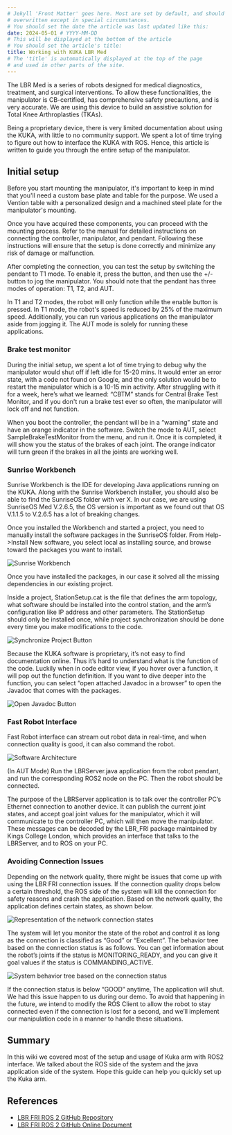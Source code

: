 ```yaml
---
# Jekyll 'Front Matter' goes here. Most are set by default, and should NOT be
# overwritten except in special circumstances. 
# You should set the date the article was last updated like this:
date: 2024-05-01 # YYYY-MM-DD
# This will be displayed at the bottom of the article
# You should set the article's title:
title: Working with KUKA LBR Med
# The 'title' is automatically displayed at the top of the page
# and used in other parts of the site.
---
```

The LBR Med is a series of robots designed for medical diagnostics, treatment, and surgical interventions. To allow these functionalities, the manipulator is CB-certified, has comprehensive safety precautions, and is very accurate. We are using this device to build an assistive solution for Total Knee Arthroplasties (TKAs).

Being a proprietary device, there is very limited documentation about using the KUKA, with little to no community support. We spent a lot of time trying to figure out how to interface the KUKA with ROS. Hence, this article is written to guide you through the entire setup of the manipulator.

## Initial setup
Before you start mounting the manipulator, it's important to keep in mind that you'll need a custom base plate and table for the purpose. We used a Vention table with a personalized design and a machined steel plate for the manipulator's mounting. 

Once you have acquired these components, you can proceed with the mounting process. Refer to the manual for detailed instructions on connecting the controller, manipulator, and pendant. Following these instructions will ensure that the setup is done correctly and minimize any risk of damage or malfunction.

After completing the connection, you can test the setup by switching the pendant to T1 mode. To enable it, press the button, and then use the +/- button to jog the manipulator. You should note that the pendant has three modes of operation: T1, T2, and AUT.

In T1 and T2 modes, the robot will only function while the enable button is pressed. In T1 mode, the robot's speed is reduced by 25% of the maximum speed. Additionally, you can run various applications on the manipulator aside from jogging it. The AUT mode is solely for running these applications. 


### Brake test monitor
During the initial setup, we spent a lot of time trying to debug why the manipulator would shut off if left idle for 15-20 mins. It would enter an error state, with a code not found on Google, and the only solution would be to restart the manipulator which is a 10-15 min activity. After struggling with it for a week, here’s what we learned: “CBTM” stands for Central Brake Test Monitor, and if you don't run a brake test ever so often, the manipulator will lock off and not function. 

When you boot the controller, the pendant will be in a “warning” state and have an orange indicator in the software. Switch the mode to AUT, select SampleBrakeTestMonitor from the menu, and run it. Once it is completed, it will show you the status of the brakes of each joint. The orange indicator will turn green if the brakes in all the joints are working well.

### Sunrise Workbench
Sunrise Workbench is the IDE for developing Java applications running on the KUKA. Along with the Sunrise Workbench installer, you should also be able to find the SunriseOS folder with ver X. In our case, we are using SunriseOS Med V.2.6.5, the OS version is important as we found out that OS V.1.1.5 to V.2.6.5 has a lot of breaking changes.

Once you installed the Workbench and started a project, you need to manually install the software packages in the SunriseOS folder. From Help->Install New software, you select local as installing source, and browse toward the packages you want to install.

![Sunrise Workbench](assets/sunrise_install_software.png)

Once you have installed the packages, in our case it solved all the missing dependencies in our existing project.

Inside a project, StationSetup.cat is the file that defines the arm topology, what software should be installed into the control station, and the arm’s configuration like IP address and other parameters. The StationSetup should only be installed once, while project synchronization should be done every time you make modifications to the code.

![Synchronize Project Button](assets/sunrise_workbench_synchronize.png)

Because the KUKA software is proprietary, it’s not easy to find documentation online. Thus it’s hard to understand what is the function of the code. Luckily when in code editor view, if you hover over a function, it will pop out the function definition. If you want to dive deeper into the function, you can select “open attached Javadoc in a browser” to open the Javadoc that comes with the packages.

![Open Javadoc Button](assets/sunrise_workbench_synchronize.png)

### Fast Robot Interface
Fast Robot interface can stream out robot data in real-time, and when connection quality is good, it can also command the robot.

![Software Architecture](assets/lbr_fri_ros2.svg)

(In AUT Mode) Run the LBRServer.java application from the robot pendant, and run the corresponding ROS2 node on the PC. Then the robot should be connected.

The purpose of the LBRServer application is to talk over the controller PC’s Ethernet connection to another device. It can publish the current joint states, and accept goal joint values for the manipulator, which it will communicate to the controller PC, which will then move the manipulator. These messages can be decoded by the LBR_FRI package maintained by Kings College London, which provides an interface that talks to the LBRServer, and to ROS on your PC.

### Avoiding Connection Issues

Depending on the network quality, there might be issues that come up with using the LBR FRI connection issues. If the connection quality drops below a certain threshold, the ROS side of the system will kill the connection for safety reasons and crash the application. Based on the network quality, the application defines certain states, as shown below. 

![Representation of the network connection states](assets/friquality.png)

The system will let you monitor the state of the robot and control it as long as the connection is classified as “Good” or “Excellent”.  The behavior tree based on the connection status is as follows. You can get information about the robot’s joints if the status is MONITORING_READY, and you can give it goal values if the status is COMMANDING_ACTIVE.

![System behavior tree based on the connection status](assets/fristate.png)

If the connection status is below “GOOD” anytime, The application will shut. We had this issue happen to us during our demo. To avoid that happening in the future, we intend to modify the ROS Client to allow the robot to stay connected even if the connection is lost for a second, and we’ll implement our manipulation code in a manner to handle these situations.

## Summary
In this wiki we covered most of the setup and usage of Kuka arm with ROS2 interface. We talked about the ROS side of the system and the java application side of the system. Hope this guide can help you quickly set up the Kuka arm.

## References
- [LBR FRI ROS 2 GitHub Repository](https://github.com/lbr-stack/lbr_fri_ros2_stack)
- [LBR FRI ROS 2 GitHub Online Document](https://lbr-stack.readthedocs.io/en/latest/)